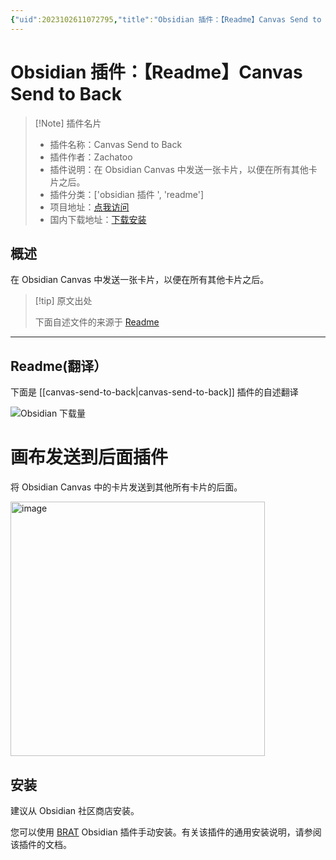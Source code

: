```yaml
---
{"uid":2023102611072795,"title":"Obsidian 插件：【Readme】Canvas Send to Back","tags":["obsidian插件","readme"],"description":"在Obsidian Canvas中发送一张卡片，以便在所有其他卡片之后。","author":"AI","type":"readme","draft":false,"editable":false,"modified":20230101000000,"dg-publish":true,"permalink":"/lake-of-knowledge/10-obsidian/obsidian/readme/canvas-send-to-back-readme/","dgPassFrontmatter":true}
---
```



# Obsidian 插件：【Readme】Canvas Send to Back

> [!Note] 插件名片
> - 插件名称：Canvas Send to Back
> - 插件作者：Zachatoo
> - 插件说明：在 Obsidian Canvas 中发送一张卡片，以便在所有其他卡片之后。
> - 插件分类：['obsidian 插件 ', 'readme']
> - 项目地址：[点我访问](https://github.com/Zachatoo/obsidian-canvas-send-to-back)
> - 国内下载地址：[下载安装](https://pkmer.cn/products/plugin/pluginMarket/?canvas-send-to-back)

## 概述

在 Obsidian Canvas 中发送一张卡片，以便在所有其他卡片之后。

> [!tip] 原文出处
>
>下面自述文件的来源于 [Readme](https://ghproxy.net/https://raw.githubusercontent.com/Zachatoo/obsidian-canvas-send-to-back/main/README.md)
>

---

## Readme(翻译）

下面是 [[canvas-send-to-back\|canvas-send-to-back]] 插件的自述翻译

![Obsidian 下载量](https://img.shields.io/badge/dynamic/json?logo=obsidian&color=%23483699&label=downloads&query=%24%5B%22canvas-send-to-back%22%5D.downloads&url=https%3A%2F%2Fraw.githubusercontent.com%2Fobsidianmd%2Fobsidian-releases%2Fmaster%2Fcommunity-plugin-stats.json)

# 画布发送到后面插件

将 Obsidian Canvas 中的卡片发送到其他所有卡片的后面。

<img width="407" alt="image" src="https://github.com/Zachatoo/obsidian-canvas-send-to-back/assets/6936914/41199b01-b2b2-45df-aa9a-7012a475f0bc">

## 安装

建议从 Obsidian 社区商店安装。

您可以使用 [BRAT](https://github.com/TfTHacker/obsidian42-brat) Obsidian 插件手动安装。有关该插件的通用安装说明，请参阅该插件的文档。
